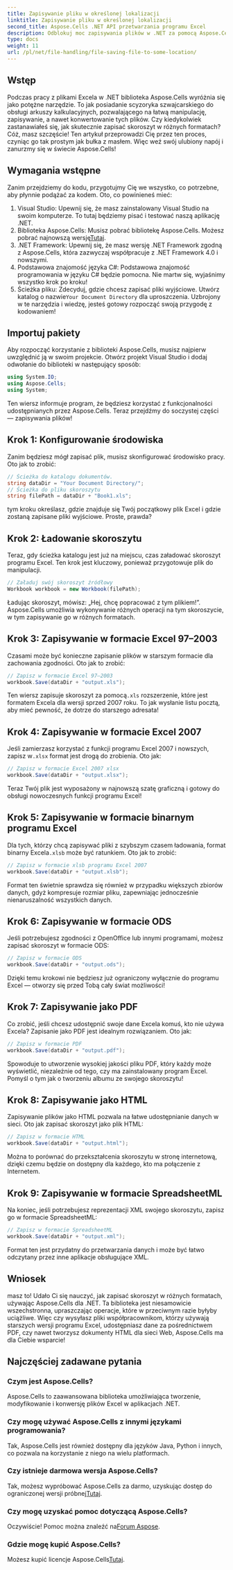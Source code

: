 ```yaml
---
title: Zapisywanie pliku w określonej lokalizacji
linktitle: Zapisywanie pliku w określonej lokalizacji
second_title: Aspose.Cells .NET API przetwarzania programu Excel
description: Odblokuj moc zapisywania plików w .NET za pomocą Aspose.Cells. Naucz się bez wysiłku zapisywać pliki Excel w wielu formatach.
type: docs
weight: 11
url: /pl/net/file-handling/file-saving-file-to-some-location/
---
```

## Wstęp
Podczas pracy z plikami Excela w .NET biblioteka Aspose.Cells wyróżnia się jako potężne narzędzie. To jak posiadanie scyzoryka szwajcarskiego do obsługi arkuszy kalkulacyjnych, pozwalającego na łatwą manipulację, zapisywanie, a nawet konwertowanie tych plików. Czy kiedykolwiek zastanawiałeś się, jak skutecznie zapisać skoroszyt w różnych formatach? Cóż, masz szczęście! Ten artykuł przeprowadzi Cię przez ten proces, czyniąc go tak prostym jak bułka z masłem. Więc weź swój ulubiony napój i zanurzmy się w świecie Aspose.Cells!
## Wymagania wstępne
Zanim przejdziemy do kodu, przygotujmy Cię we wszystko, co potrzebne, aby płynnie podążać za kodem. Oto, co powinieneś mieć:
1. Visual Studio: Upewnij się, że masz zainstalowany Visual Studio na swoim komputerze. To tutaj będziemy pisać i testować naszą aplikację .NET.
2.  Biblioteka Aspose.Cells: Musisz pobrać bibliotekę Aspose.Cells. Możesz pobrać najnowszą wersję[Tutaj](https://releases.aspose.com/cells/net/).
3. .NET Framework: Upewnij się, że masz wersję .NET Framework zgodną z Aspose.Cells, która zazwyczaj współpracuje z .NET Framework 4.0 i nowszymi.
4. Podstawowa znajomość języka C#: Podstawowa znajomość programowania w języku C# będzie pomocna. Nie martw się, wyjaśnimy wszystko krok po kroku!
5.  Ścieżka pliku: Zdecyduj, gdzie chcesz zapisać pliki wyjściowe. Utwórz katalog o nazwie`Your Document Directory` dla uproszczenia.
Uzbrojony w te narzędzia i wiedzę, jesteś gotowy rozpocząć swoją przygodę z kodowaniem!
## Importuj pakiety
Aby rozpocząć korzystanie z biblioteki Aspose.Cells, musisz najpierw uwzględnić ją w swoim projekcie. Otwórz projekt Visual Studio i dodaj odwołanie do biblioteki w następujący sposób:
```csharp
using System.IO;
using Aspose.Cells;
using System;
```
Ten wiersz informuje program, że będziesz korzystać z funkcjonalności udostępnianych przez Aspose.Cells. Teraz przejdźmy do soczystej części — zapisywania plików!
## Krok 1: Konfigurowanie środowiska
Zanim będziesz mógł zapisać plik, musisz skonfigurować środowisko pracy. Oto jak to zrobić:
```csharp
// Ścieżka do katalogu dokumentów.
string dataDir = "Your Document Directory/";
// Ścieżka do pliku skoroszytu
string filePath = dataDir + "Book1.xls";
```
tym kroku określasz, gdzie znajduje się Twój początkowy plik Excel i gdzie zostaną zapisane pliki wyjściowe. Proste, prawda?
## Krok 2: Ładowanie skoroszytu
Teraz, gdy ścieżka katalogu jest już na miejscu, czas załadować skoroszyt programu Excel. Ten krok jest kluczowy, ponieważ przygotowuje plik do manipulacji.
```csharp
// Załaduj swój skoroszyt źródłowy
Workbook workbook = new Workbook(filePath);
```
Ładując skoroszyt, mówisz: „Hej, chcę popracować z tym plikiem!”. Aspose.Cells umożliwia wykonywanie różnych operacji na tym skoroszycie, w tym zapisywanie go w różnych formatach.
## Krok 3: Zapisywanie w formacie Excel 97–2003
Czasami może być konieczne zapisanie plików w starszym formacie dla zachowania zgodności. Oto jak to zrobić:
```csharp
// Zapisz w formacie Excel 97–2003
workbook.Save(dataDir + "output.xls");
```
 Ten wiersz zapisuje skoroszyt za pomocą`.xls` rozszerzenie, które jest formatem Excela dla wersji sprzed 2007 roku. To jak wysłanie listu pocztą, aby mieć pewność, że dotrze do starszego adresata!
## Krok 4: Zapisywanie w formacie Excel 2007
Jeśli zamierzasz korzystać z funkcji programu Excel 2007 i nowszych, zapisz w`.xlsx` format jest drogą do zrobienia. Oto jak:
```csharp
// Zapisz w formacie Excel 2007 xlsx
workbook.Save(dataDir + "output.xlsx");
```
Teraz Twój plik jest wyposażony w najnowszą szatę graficzną i gotowy do obsługi nowoczesnych funkcji programu Excel! 
## Krok 5: Zapisywanie w formacie binarnym programu Excel
 Dla tych, którzy chcą zapisywać pliki z szybszym czasem ładowania, format binarny Excela`.xlsb` może być ratunkiem. Oto jak to zrobić:
```csharp
// Zapisz w formacie xlsb programu Excel 2007
workbook.Save(dataDir + "output.xlsb");
```
Format ten świetnie sprawdza się również w przypadku większych zbiorów danych, gdyż kompresuje rozmiar pliku, zapewniając jednocześnie nienaruszalność wszystkich danych. 
## Krok 6: Zapisywanie w formacie ODS
Jeśli potrzebujesz zgodności z OpenOffice lub innymi programami, możesz zapisać skoroszyt w formacie ODS:
```csharp
// Zapisz w formacie ODS
workbook.Save(dataDir + "output.ods");
```
Dzięki temu krokowi nie będziesz już ograniczony wyłącznie do programu Excel — otworzy się przed Tobą cały świat możliwości!
## Krok 7: Zapisywanie jako PDF
Co zrobić, jeśli chcesz udostępnić swoje dane Excela komuś, kto nie używa Excela? Zapisanie jako PDF jest idealnym rozwiązaniem. Oto jak:
```csharp
// Zapisz w formacie PDF
workbook.Save(dataDir + "output.pdf");
```
Spowoduje to utworzenie wysokiej jakości pliku PDF, który każdy może wyświetlić, niezależnie od tego, czy ma zainstalowany program Excel. Pomyśl o tym jak o tworzeniu albumu ze swojego skoroszytu!
## Krok 8: Zapisywanie jako HTML
Zapisywanie plików jako HTML pozwala na łatwe udostępnianie danych w sieci. Oto jak zapisać skoroszyt jako plik HTML:
```csharp
// Zapisz w formacie HTML
workbook.Save(dataDir + "output.html");
```
Można to porównać do przekształcenia skoroszytu w stronę internetową, dzięki czemu będzie on dostępny dla każdego, kto ma połączenie z Internetem.
## Krok 9: Zapisywanie w formacie SpreadsheetML
Na koniec, jeśli potrzebujesz reprezentacji XML swojego skoroszytu, zapisz go w formacie SpreadsheetML:
```csharp
// Zapisz w formacie SpreadsheetML
workbook.Save(dataDir + "output.xml");
```
Format ten jest przydatny do przetwarzania danych i może być łatwo odczytany przez inne aplikacje obsługujące XML.
## Wniosek
masz to! Udało Ci się nauczyć, jak zapisać skoroszyt w różnych formatach, używając Aspose.Cells dla .NET. Ta biblioteka jest niesamowicie wszechstronna, upraszczając operacje, które w przeciwnym razie byłyby uciążliwe. Więc czy wysyłasz pliki współpracownikom, którzy używają starszych wersji programu Excel, udostępniasz dane za pośrednictwem PDF, czy nawet tworzysz dokumenty HTML dla sieci Web, Aspose.Cells ma dla Ciebie wsparcie!
## Najczęściej zadawane pytania
### Czym jest Aspose.Cells?
Aspose.Cells to zaawansowana biblioteka umożliwiająca tworzenie, modyfikowanie i konwersję plików Excel w aplikacjach .NET.
### Czy mogę używać Aspose.Cells z innymi językami programowania?
Tak, Aspose.Cells jest również dostępny dla języków Java, Python i innych, co pozwala na korzystanie z niego na wielu platformach.
### Czy istnieje darmowa wersja Aspose.Cells?
 Tak, możesz wypróbować Aspose.Cells za darmo, uzyskując dostęp do ograniczonej wersji próbnej[Tutaj](https://releases.aspose.com/).
### Czy mogę uzyskać pomoc dotyczącą Aspose.Cells?
 Oczywiście! Pomoc można znaleźć na[Forum Aspose](https://forum.aspose.com/c/cells/9).
### Gdzie mogę kupić Aspose.Cells?
 Możesz kupić licencje Aspose.Cells[Tutaj](https://purchase.aspose.com/buy).
